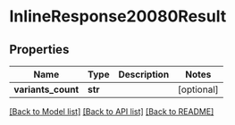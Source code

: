 # InlineResponse20080Result

## Properties
Name | Type | Description | Notes
------------ | ------------- | ------------- | -------------
**variants_count** | **str** |  | [optional] 

[[Back to Model list]](../README.md#documentation-for-models) [[Back to API list]](../README.md#documentation-for-api-endpoints) [[Back to README]](../README.md)


